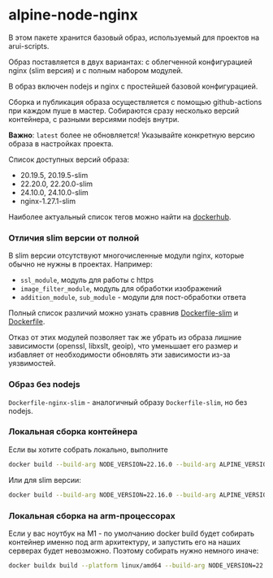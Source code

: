 alpine-node-nginx
===

В этом пакете хранится базовый образ, используемый для проектов на arui-scripts.

Образ поставляется в двух вариантах: с облегченной конфигурацией nginx (slim версия) и с полным набором модулей.

В образ включен nodejs и nginx с простейшей базовой конфигурацией.

Сборка и публикация образа осуществляется с помощью github-actions при каждом пуше в мастер.
Собираются сразу несколько версий контейнера, с разными версиями nodejs внутри.

**Важно**: `latest` более не обновляется! Указывайте конкретную версию образа в настройках проекта.

Список доступных версий образа:
- 20.19.5, 20.19.5-slim
- 22.20.0, 22.20.0-slim
- 24.10.0, 24.10.0-slim
- nginx-1.27.1-slim

Наиболее актуальный список тегов можно найти на [dockerhub](https://hub.docker.com/r/alfabankui/arui-scripts/tags).


### Отличия slim версии от полной
В slim версии отсутствуют многочисленные модули nginx, которые обычно не нужны в проектах. Например:

- `ssl_module`, модуль для работы с https
- `image_filter_module`, модуль для обработки изображений
- `addition_module`, `sub_module` - модули для пост-обработки ответа

Полный список различий можно узнать сравнив [Dockerfile-slim](Dockerfile-slim) и [Dockerfile](Dockerfile).

Отказ от этих модулей позволяет так же убрать из образа лишние зависимости (openssl, libxslt, geoip), что уменьшает его размер и избавляет от
необходимости обновлять эти зависимости из-за уязвимостей.

### Образ без nodejs

`Dockerfile-nginx-slim` - аналогичный образу `Dockerfile-slim`, но без nodejs.

### Локальная сборка контейнера
Если вы хотите собрать локально, выполните

```sh
docker build --build-arg NODE_VERSION=22.16.0 --build-arg ALPINE_VERSION=3.22 -t alfabankui/arui-scripts:test .
```
Или для slim версии:
```sh
docker build --build-arg NODE_VERSION=22.16.0 --build-arg ALPINE_VERSION=3.22 -t alfabankui/arui-scripts:test -f Dockerfile-slim .
```

### Локальная сборка на arm-процессорах
Если у вас ноутбук на M1 - по умолчанию docker build будет собирать контейнер именно под arm архитектуру, и запустить
его на наших серверах будет невозможно. Поэтому собирать нужно немного иначе:

```sh
docker buildx build --platform linux/amd64 --build-arg NODE_VERSION=22.16.0 --build-arg ALPINE_VERSION=3.22 -t alfabankui/arui-scripts:test -f Dockerfile-slim --load .
```
